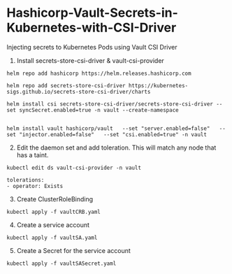 # Hashicorp-Vault-Secrets-in-Kubernetes-with-CSI-Driver
Injecting secrets to Kubernetes Pods using Vault CSI Driver


1. Install secrets-store-csi-driver & vault-csi-provider

```
helm repo add hashicorp https://helm.releases.hashicorp.com

helm repo add secrets-store-csi-driver https://kubernetes-sigs.github.io/secrets-store-csi-driver/charts

helm install csi secrets-store-csi-driver/secrets-store-csi-driver --set syncSecret.enabled=true -n vault --create-namespace


helm install vault hashicorp/vault   --set "server.enabled=false"   --set "injector.enabled=false"   --set "csi.enabled=true" -n vault
```

2. Edit the daemon set and add toleration. This will match any node that has a taint.

```
kubectl edit ds vault-csi-provider -n vault

tolerations:
- operator: Exists
```

3. Create ClusterRoleBinding
```
kubectl apply -f vaultCRB.yaml
```
4. Create a service account
```
kubectl apply -f vaultSA.yaml
```
5. Create a Secret for the service account
```
kubectl apply -f vaultSASecret.yaml
```
   
